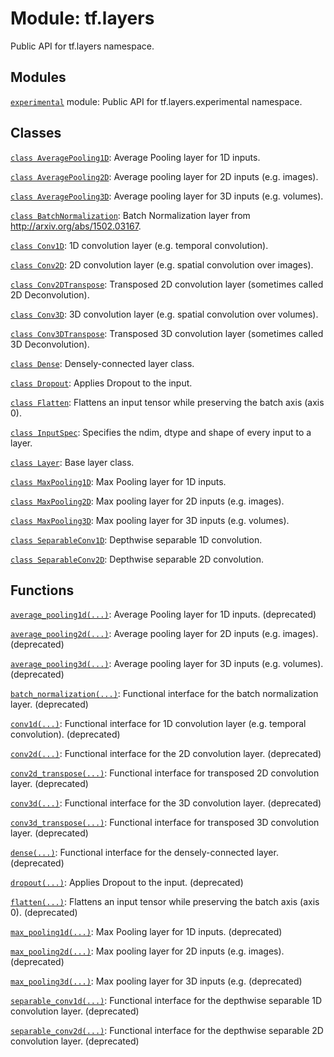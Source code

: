 <div itemscope itemtype="http://developers.google.com/ReferenceObject">
<meta itemprop="name" content="tf.layers" />
<meta itemprop="path" content="Stable" />
</div>

# Module: tf.layers

Public API for tf.layers namespace.

<!-- Placeholder for "Used in" -->


## Modules

[`experimental`](../tf/layers/experimental.md) module: Public API for tf.layers.experimental namespace.

## Classes

[`class AveragePooling1D`](../tf/layers/AveragePooling1D.md): Average Pooling layer for 1D inputs.

[`class AveragePooling2D`](../tf/layers/AveragePooling2D.md): Average pooling layer for 2D inputs (e.g. images).

[`class AveragePooling3D`](../tf/layers/AveragePooling3D.md): Average pooling layer for 3D inputs (e.g. volumes).

[`class BatchNormalization`](../tf/layers/BatchNormalization.md): Batch Normalization layer from http://arxiv.org/abs/1502.03167.

[`class Conv1D`](../tf/layers/Conv1D.md): 1D convolution layer (e.g. temporal convolution).

[`class Conv2D`](../tf/layers/Conv2D.md): 2D convolution layer (e.g. spatial convolution over images).

[`class Conv2DTranspose`](../tf/layers/Conv2DTranspose.md): Transposed 2D convolution layer (sometimes called 2D Deconvolution).

[`class Conv3D`](../tf/layers/Conv3D.md): 3D convolution layer (e.g. spatial convolution over volumes).

[`class Conv3DTranspose`](../tf/layers/Conv3DTranspose.md): Transposed 3D convolution layer (sometimes called 3D Deconvolution).

[`class Dense`](../tf/layers/Dense.md): Densely-connected layer class.

[`class Dropout`](../tf/layers/Dropout.md): Applies Dropout to the input.

[`class Flatten`](../tf/layers/Flatten.md): Flattens an input tensor while preserving the batch axis (axis 0).

[`class InputSpec`](../tf/layers/InputSpec.md): Specifies the ndim, dtype and shape of every input to a layer.

[`class Layer`](../tf/layers/Layer.md): Base layer class.

[`class MaxPooling1D`](../tf/layers/MaxPooling1D.md): Max Pooling layer for 1D inputs.

[`class MaxPooling2D`](../tf/layers/MaxPooling2D.md): Max pooling layer for 2D inputs (e.g. images).

[`class MaxPooling3D`](../tf/layers/MaxPooling3D.md): Max pooling layer for 3D inputs (e.g. volumes).

[`class SeparableConv1D`](../tf/layers/SeparableConv1D.md): Depthwise separable 1D convolution.

[`class SeparableConv2D`](../tf/layers/SeparableConv2D.md): Depthwise separable 2D convolution.

## Functions

[`average_pooling1d(...)`](../tf/layers/average_pooling1d.md): Average Pooling layer for 1D inputs. (deprecated)

[`average_pooling2d(...)`](../tf/layers/average_pooling2d.md): Average pooling layer for 2D inputs (e.g. images). (deprecated)

[`average_pooling3d(...)`](../tf/layers/average_pooling3d.md): Average pooling layer for 3D inputs (e.g. volumes). (deprecated)

[`batch_normalization(...)`](../tf/layers/batch_normalization.md): Functional interface for the batch normalization layer. (deprecated)

[`conv1d(...)`](../tf/layers/conv1d.md): Functional interface for 1D convolution layer (e.g. temporal convolution). (deprecated)

[`conv2d(...)`](../tf/layers/conv2d.md): Functional interface for the 2D convolution layer. (deprecated)

[`conv2d_transpose(...)`](../tf/layers/conv2d_transpose.md): Functional interface for transposed 2D convolution layer. (deprecated)

[`conv3d(...)`](../tf/layers/conv3d.md): Functional interface for the 3D convolution layer. (deprecated)

[`conv3d_transpose(...)`](../tf/layers/conv3d_transpose.md): Functional interface for transposed 3D convolution layer. (deprecated)

[`dense(...)`](../tf/layers/dense.md): Functional interface for the densely-connected layer. (deprecated)

[`dropout(...)`](../tf/layers/dropout.md): Applies Dropout to the input. (deprecated)

[`flatten(...)`](../tf/layers/flatten.md): Flattens an input tensor while preserving the batch axis (axis 0). (deprecated)

[`max_pooling1d(...)`](../tf/layers/max_pooling1d.md): Max Pooling layer for 1D inputs. (deprecated)

[`max_pooling2d(...)`](../tf/layers/max_pooling2d.md): Max pooling layer for 2D inputs (e.g. images). (deprecated)

[`max_pooling3d(...)`](../tf/layers/max_pooling3d.md): Max pooling layer for 3D inputs (e.g. (deprecated)

[`separable_conv1d(...)`](../tf/layers/separable_conv1d.md): Functional interface for the depthwise separable 1D convolution layer. (deprecated)

[`separable_conv2d(...)`](../tf/layers/separable_conv2d.md): Functional interface for the depthwise separable 2D convolution layer. (deprecated)

